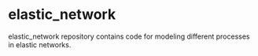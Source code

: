 # elastic_network

elastic_network repository contains code for modeling different processes in elastic networks.
